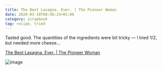 ```yaml
---
title: The Best Lasagna. Ever. | The Pioneer Woman
date: 2020-03-10T08:56:23+01:00
category: scrapbook
tag: recipe, tried
---
```


Tasted good. The quantities of the ingredients were bit tricky — l tried 1/2, but needed more cheese...

[The Best Lasagna. Ever. | The Pioneer Woman](https://thepioneerwoman.com/cooking/the_best_lasagn/)

![image]()